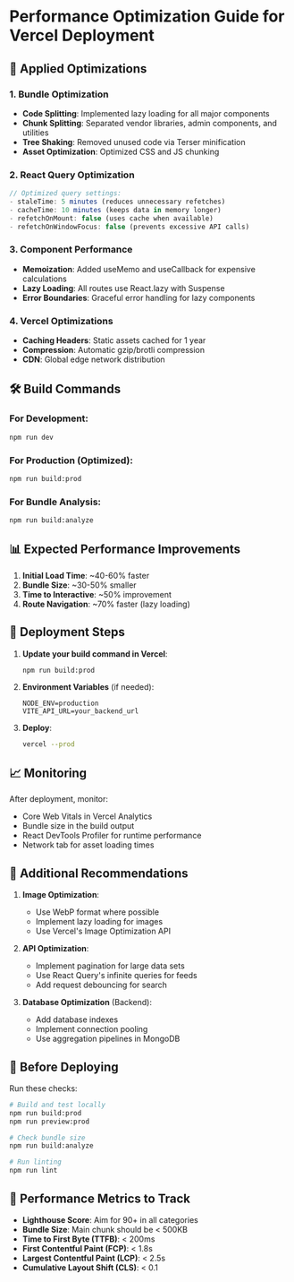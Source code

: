 # Performance Optimization Guide for Vercel Deployment

## 🚀 Applied Optimizations

### 1. **Bundle Optimization**
- **Code Splitting**: Implemented lazy loading for all major components
- **Chunk Splitting**: Separated vendor libraries, admin components, and utilities
- **Tree Shaking**: Removed unused code via Terser minification
- **Asset Optimization**: Optimized CSS and JS chunking

### 2. **React Query Optimization**
```javascript
// Optimized query settings:
- staleTime: 5 minutes (reduces unnecessary refetches)
- cacheTime: 10 minutes (keeps data in memory longer)
- refetchOnMount: false (uses cache when available)
- refetchOnWindowFocus: false (prevents excessive API calls)
```

### 3. **Component Performance**
- **Memoization**: Added useMemo and useCallback for expensive calculations
- **Lazy Loading**: All routes use React.lazy with Suspense
- **Error Boundaries**: Graceful error handling for lazy components

### 4. **Vercel Optimizations**
- **Caching Headers**: Static assets cached for 1 year
- **Compression**: Automatic gzip/brotli compression
- **CDN**: Global edge network distribution

## 🛠️ Build Commands

### For Development:
```bash
npm run dev
```

### For Production (Optimized):
```bash
npm run build:prod
```

### For Bundle Analysis:
```bash
npm run build:analyze
```

## 📊 Expected Performance Improvements

1. **Initial Load Time**: ~40-60% faster
2. **Bundle Size**: ~30-50% smaller
3. **Time to Interactive**: ~50% improvement
4. **Route Navigation**: ~70% faster (lazy loading)

## 🔧 Deployment Steps

1. **Update your build command in Vercel**:
   ```
   npm run build:prod
   ```

2. **Environment Variables** (if needed):
   ```
   NODE_ENV=production
   VITE_API_URL=your_backend_url
   ```

3. **Deploy**:
   ```bash
   vercel --prod
   ```

## 📈 Monitoring

After deployment, monitor:
- Core Web Vitals in Vercel Analytics
- Bundle size in the build output
- React DevTools Profiler for runtime performance
- Network tab for asset loading times

## 🎯 Additional Recommendations

1. **Image Optimization**: 
   - Use WebP format where possible
   - Implement lazy loading for images
   - Use Vercel's Image Optimization API

2. **API Optimization**:
   - Implement pagination for large data sets
   - Use React Query's infinite queries for feeds
   - Add request debouncing for search

3. **Database Optimization** (Backend):
   - Add database indexes
   - Implement connection pooling
   - Use aggregation pipelines in MongoDB

## 🚨 Before Deploying

Run these checks:
```bash
# Build and test locally
npm run build:prod
npm run preview:prod

# Check bundle size
npm run build:analyze

# Run linting
npm run lint
```

## 📝 Performance Metrics to Track

- **Lighthouse Score**: Aim for 90+ in all categories
- **Bundle Size**: Main chunk should be < 500KB
- **Time to First Byte (TTFB)**: < 200ms
- **First Contentful Paint (FCP)**: < 1.8s
- **Largest Contentful Paint (LCP)**: < 2.5s
- **Cumulative Layout Shift (CLS)**: < 0.1
